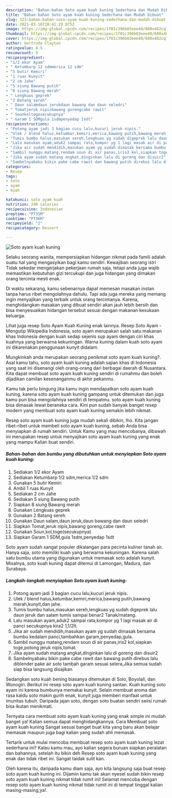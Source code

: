 ```yaml
---
description: "Bahan-bahan Soto ayam kuah kuning Sederhana dan Mudah Dibuat"
title: "Bahan-bahan Soto ayam kuah kuning Sederhana dan Mudah Dibuat"
slug: 323-bahan-bahan-soto-ayam-kuah-kuning-sederhana-dan-mudah-dibuat
date: 2021-03-16T20:41:29.075Z
image: https://img-global.cpcdn.com/recipes/1f01c396b03eee40/680x482cq70/soto-ayam-kuah-kuning-foto-resep-utama.jpg
thumbnail: https://img-global.cpcdn.com/recipes/1f01c396b03eee40/680x482cq70/soto-ayam-kuah-kuning-foto-resep-utama.jpg
cover: https://img-global.cpcdn.com/recipes/1f01c396b03eee40/680x482cq70/soto-ayam-kuah-kuning-foto-resep-utama.jpg
author: Gertrude Clayton
ratingvalue: 4.5
reviewcount: 9
recipeingredient:
- "1/2 ekor Ayam"
- " Ketumbarp 12 sdmmerica 12 sdm"
- "5 butir Kemiri"
- "1 ruas Kunyit"
- "2 cm Jahe"
- "5 siung Bawang putih"
- "8 siung Bawang merah"
- " Lengkuas geprek"
- "2 Batang sereh"
- " Daun salamdaun jerukdaun bawang dan daun seledri"
- " Tomatjeruk nipisbawang gorengcabe rawit"
- " Sounkoltogesecukupnya"
- " Garam 1 SDMgula 1sdmpenyedap 1sdt"
recipeinstructions:
- "Potong ayam jadi 3 bagian cucu lalu,kucuri jeruk nipis."
- "Ulek / blend halus,ketumbar,kemiri,merica,bawang putih,bawang merah,kunyit,dan jahe."
- "Tumis bumbu halus,masukan sereh,lengkuas yg sudah digeprek lalu daun jeruk dan salam tumis sampai benar2 Tanak/matang."
- "Lalu masukan ayam,aduk2 sampai rata,kompor yg 1 lagi masak air di panci secukupnya kira2 1,1/2lt."
- "Jika air sudah mendidih,masukan ayam yg sudah dimasak bersama bumbu kedalam panci,tambahkan garam,penyedap,gula."
- "Sambil nunggu matang,rendam soun di air panas,iris2 kol,siapkan toge,potong jeruk nipis,tomat."
- "Jika ayam sudah matang angkat,dinginkan lalu di goreng dan disuir2"
- "Sambelnyabaku bikin pake cabe rawit dan bawang putih direbus lalu diblender pake air soto tambah garam sesuai selera,Jika semua sudah siap bisa langsung disajikan"
categories:
- Resep
tags:
- soto
- ayam
- kuah

katakunci: soto ayam kuah 
nutrition: 240 calories
recipecuisine: Indonesian
preptime: "PT35M"
cooktime: "PT36M"
recipeyield: "2"
recipecategory: Dessert

---
```



![Soto ayam kuah kuning](https://img-global.cpcdn.com/recipes/1f01c396b03eee40/680x482cq70/soto-ayam-kuah-kuning-foto-resep-utama.jpg)

Selaku seorang wanita, mempersiapkan hidangan nikmat pada famili adalah suatu hal yang mengasyikan bagi kamu sendiri. Kewajiban seorang istri Tidak sekedar mengerjakan pekerjaan rumah saja, tetapi anda juga wajib memastikan kebutuhan gizi tercukupi dan juga hidangan yang dimakan orang tercinta mesti enak.

Di waktu  sekarang, kamu sebenarnya dapat memesan masakan instan tanpa harus ribet mengolahnya dahulu. Tapi ada juga mereka yang memang ingin menyajikan yang terbaik untuk orang tercintanya. Karena, menghidangkan masakan yang dibuat sendiri akan jauh lebih bersih dan bisa menyesuaikan hidangan tersebut sesuai dengan makanan kesukaan keluarga. 

Lihat juga resep Soto Ayam Kuah Kuning enak lainnya. Resep Soto Ayam - Mengutip Wikipedia Indonesia, soto ayam merupakan salah satu makanan khas Indonesia dengan kuah sedap sejenis sup ayam dengan ciri khas kuahnya yang berwarna kekuningan. Warna kuning dalam kuah soto ayam ini dikarenakan penggunaan kunyit didalam.

Mungkinkah anda merupakan seorang penikmat soto ayam kuah kuning?. Asal kamu tahu, soto ayam kuah kuning adalah sajian khas di Indonesia yang saat ini disenangi oleh orang-orang dari berbagai daerah di Nusantara. Kita dapat membuat soto ayam kuah kuning sendiri di rumahmu dan boleh dijadikan camilan kesenanganmu di akhir pekanmu.

Kamu tak perlu bingung jika kamu ingin mendapatkan soto ayam kuah kuning, karena soto ayam kuah kuning gampang untuk ditemukan dan juga kamu pun bisa mengolahnya sendiri di tempatmu. soto ayam kuah kuning bisa dimasak lewat beraneka cara. Kini pun sudah banyak banget resep modern yang membuat soto ayam kuah kuning semakin lebih nikmat.

Resep soto ayam kuah kuning juga mudah sekali dibikin, lho. Kita jangan ribet-ribet untuk membeli soto ayam kuah kuning, sebab Anda bisa menyiapkan di rumah sendiri. Untuk Kamu yang mau mencobanya, dibawah ini merupakan resep untuk menyajikan soto ayam kuah kuning yang enak yang mampu Kalian buat sendiri.

<!--inarticleads1-->

##### Bahan-bahan dan bumbu yang dibutuhkan untuk menyiapkan Soto ayam kuah kuning:

1. Sediakan 1/2 ekor Ayam
1. Sediakan  Ketumbarp 1/2 sdm,merica 1/2 sdm
1. Gunakan 5 butir Kemiri
1. Ambil 1 ruas Kunyit
1. Sediakan 2 cm Jahe
1. Sediakan 5 siung Bawang putih
1. Siapkan 8 siung Bawang merah
1. Gunakan  Lengkuas geprek
1. Gunakan 2 Batang sereh
1. Gunakan  Daun salam,daun jeruk,daun bawang dan daun seledri
1. Siapkan  Tomat,jeruk nipis,bawang goreng,cabe rawit
1. Gunakan  Soun,kol,toge(secukupnya)
1. Siapkan  Garam 1 SDM,gula 1sdm,penyedap 1sdt


Soto ayam sudah sangat populer dikalangan para pecinta kuliner tanah air. Hanya saja, soto memiliki kuah yang berwarna kekuningan. Karena salah satu bumbu utama yang digunakan untuk memasak soto adalah kunyit. Misalnya, soto kuah kuning dapat ditemui di Lamongan, Madura, dan Surabaya. 

<!--inarticleads2-->

##### Langkah-langkah menyiapkan Soto ayam kuah kuning:

1. Potong ayam jadi 3 bagian cucu lalu,kucuri jeruk nipis.
1. Ulek / blend halus,ketumbar,kemiri,merica,bawang putih,bawang merah,kunyit,dan jahe.
1. Tumis bumbu halus,masukan sereh,lengkuas yg sudah digeprek lalu daun jeruk dan salam tumis sampai benar2 Tanak/matang.
1. Lalu masukan ayam,aduk2 sampai rata,kompor yg 1 lagi masak air di panci secukupnya kira2 1,1/2lt.
1. Jika air sudah mendidih,masukan ayam yg sudah dimasak bersama bumbu kedalam panci,tambahkan garam,penyedap,gula.
1. Sambil nunggu matang,rendam soun di air panas,iris2 kol,siapkan toge,potong jeruk nipis,tomat.
1. Jika ayam sudah matang angkat,dinginkan lalu di goreng dan disuir2
1. Sambelnyabaku bikin pake cabe rawit dan bawang putih direbus lalu diblender pake air soto tambah garam sesuai selera,Jika semua sudah siap bisa langsung disajikan


Sedangkan soto kuah bening biasanya ditemukan di Solo, Boyolali, dan Wonogiri. Berikut ini resep soto ayam kuah kuning santan. Kuah kuning soto ayam ini karena bumbunya memakai kunyit. Selain membuat aroma dan rasa kaldu soto makin gurih enak, kunyit juga memberi manfaat untuk imunitas tubuh. Daripada jajan soto, dengan soto buatan sendiri seiisi rumah bisa ikutan menikmati. 

Ternyata cara membuat soto ayam kuah kuning yang enak simple ini mudah banget ya! Kalian semua dapat menghidangkannya. Cara Membuat soto ayam kuah kuning Sangat sesuai banget buat kita yang baru akan belajar memasak maupun juga bagi kalian yang sudah ahli memasak.

Tertarik untuk mulai mencoba membuat resep soto ayam kuah kuning lezat sederhana ini? Kalau kamu mau, ayo kalian segera buruan siapkan peralatan dan bahannya, setelah itu bikin deh Resep soto ayam kuah kuning yang enak dan tidak ribet ini. Sangat taidak sulit kan. 

Oleh karena itu, daripada kamu diam saja, ayo kita langsung saja buat resep soto ayam kuah kuning ini. Dijamin kamu tak akan nyesel sudah bikin resep soto ayam kuah kuning nikmat tidak rumit ini! Selamat mencoba dengan resep soto ayam kuah kuning nikmat tidak rumit ini di tempat tinggal kalian masing-masing,ya!.

